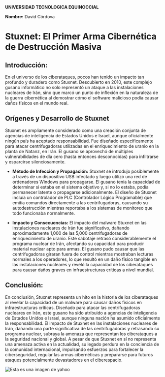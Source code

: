 **UNIVERSIDAD TECNOLOGICA EQUINOCCIAL**

**Nombre:** David Córdova

# Stuxnet: El Primer Arma Cibernética de Destrucción Masiva
## **Introducción:**
En el universo de los ciberataques, pocos han tenido un impacto tan profundo y duradero como Stuxnet. Descubierto en 2010, este complejo gusano informático no solo representó un ataque a las instalaciones nucleares de Irán, sino que marcó un punto de inflexión en la naturaleza de la guerra cibernética al demostrar cómo el software malicioso podía causar daños físicos en el mundo real.

## **Orígenes y Desarrollo de Stuxnet**
Stuxnet es ampliamente considerado como una creación conjunta de agencias de inteligencia de Estados Unidos e Israel, aunque oficialmente ningún país ha aceptado responsabilidad. Fue diseñado específicamente para atacar centrifugadoras utilizadas en el enriquecimiento de uranio en la planta de Natanz, en Irán. El gusano se aprovechó de múltiples vulnerabilidades de día cero (hasta entonces desconocidas) para infiltrarse y esparcirse silenciosamente.

- **Método de Infección y Propagación:**
Stuxnet se introdujo posiblemente a través de un dispositivo USB infectado y luego utilizó una red de ordenadores Windows para propagarse. El gusano tenía la capacidad de determinar si estaba en el sistema objetivo y, si no lo estaba, podía permanecer latente o propagarse adicionalmente. El diseño de Stuxnet incluía un controlador de PLC (Controlador Lógico Programable) que emitía comandos directamente a las centrifugadoras, causando su autodestrucción mientras reportaba a los sistemas de monitoreo que todo funcionaba normalmente.

- **Impacto y Consecuencias:**
El impacto del malware Stuxnet en las instalaciones nucleares de Irán fue significativo, dañando aproximadamente 1,000 de las 5,000 centrifugadoras de enriquecimiento de uranio. Este sabotaje retrasó considerablemente el programa nuclear de Irán, afectando su capacidad para producir material nuclear apto para armas. El gusano pudo causar que las centrifugadoras giraran fuera de control mientras mostraban lecturas normales a los operadores, lo que resultó en un daño físico tangible en las instalaciones nucleares y reveló la capacidad de los ciberataques para causar daños graves en infraestructuras críticas a nivel mundial.

## **Conclusión**:
En conclusión, Stuxnet representa un hito en la historia de los ciberataques al revelar la capacidad de un malware para causar daños físicos en infraestructuras críticas. Diseñado para atacar las centrifugadoras nucleares en Irán, este gusano ha sido atribuido a agencias de inteligencia de Estados Unidos e Israel, aunque ninguna nación ha asumido oficialmente la responsabilidad. El impacto de Stuxnet en las instalaciones nucleares de Irán, dañando una parte significativa de las centrifugadoras y retrasando su programa nuclear, subraya la amenaza que representan los ciberataques a la seguridad nacional y global. A pesar de que Stuxnet en sí no representa una amenaza activa en la actualidad, su legado perdura en la conciencia de la comunidad internacional, impulsando esfuerzos para fortalecer la ciberseguridad, regular las armas cibernéticas y prepararse para futuros ataques potencialmente devastadores en el ciberespacio. 

![Esta es una imagen de yahoo](https://s.yimg.com/ny/api/res/1.2/EvYPGjO69kdero1jXugQ4w--/YXBwaWQ9aGlnaGxhbmRlcjt3PTI0MDA7aD0xMjky/https://media-mbst-pub-ue1.s3.amazonaws.com/creatr-uploaded-images/2019-08/1bef9bd0-cb54-11e9-afbb-41ba524c604d)
